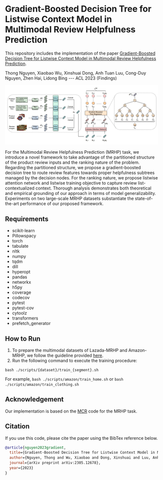 # Gradient-Boosted Decision Tree for Listwise Context Model in Multimodal Review Helpfulness Prediction

This repository includes the implementation of the paper [Gradient-Boosted Decision Tree for Listwise Context Model in Multimodal Review Helpfulness Prediction](https://arxiv.org/abs/2305.12678).

Thong Nguyen, Xiaobao Wu, Xinshuai Dong, Anh Tuan Luu, Cong-Duy Nguyen, Zhen Hai, Lidong Bing --- ACL 2023 (Findings)

![Teaser image](./asset/teaser.jpg)

For the Multimodal Review Helpfulness Prediction (MRHP) task, we introduce a novel framework to take advantage of the partitioned structure of the product review inputs and the ranking nature of the problem. Regarding the partitioned structure, we propose a gradient-boosted decision tree to route review features towards proper helpfulness subtrees managed by the decision nodes. For the ranking nature, we propose listwise attention network and listwise training objective to capture review list-contextualized context. Thorough analysis demonstrates both theoretical and empirical grounding of our approach in terms of model generalizability. Experiments on two large-scale MRHP datasets substantiate the state-of-the-art performance of our proposed framework.

## Requirements
- scikit-learn
- Pillowspacy
- torch
- tabulate
- nltk
- numpy
- tqdm
- dill
- hyperopt
- pandas
- networkx
- h5py
- coverage
- codecov
- pytest
- pytest-cov
- cytoolz
- transformers
- prefetch_generator

## How to Run
1. To prepare the multimodal datasets of Lazada-MRHP and Amazon-MRHP, we follow the guideline provided [here](https://github.com/jhliu17/MCR/blob/master/scripts/README.md).
2. Run the following command to execute the training procedure:
```
bash ./scripts/{dataset}/train_{segment}.sh
```
For example,
    ```
    bash ./scripts/amazon/train_home.sh
    ```
    or
    ```
    bash ./scripts/amazon/train_clothing.sh
    ```
    
## Acknowledgement
Our implementation is based on the [MCR](https://github.com/jhliu17/MCR) code for the MRHP task.

## Citation
If you use this code, please cite the paper using the BibTex reference below.
```bibtex
@article{nguyen2023gradient,
  title={Gradient-Boosted Decision Tree for Listwise Context Model in Multimodal Review Helpfulness Prediction},
  author={Nguyen, Thong and Wu, Xiaobao and Dong, Xinshuai and Luu, Anh Tuan and Nguyen, Cong-Duy and Hai, Zhen and Bing, Lidong},
  journal={arXiv preprint arXiv:2305.12678},
  year={2023}
}
```